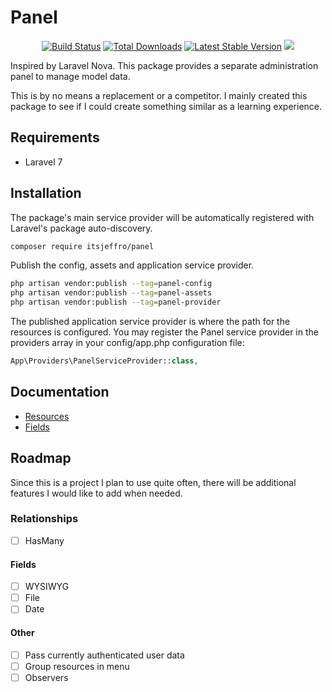 # Panel

<p align="center">
    <a href="https://github.com/itsjeffro/panel/actions"><img src="https://github.com/itsjeffro/panel/workflows/tests/badge.svg" alt="Build Status"></a>
    <a href="https://packagist.org/packages/itsjeffro/panel"><img src="https://poser.pugx.org/itsjeffro/panel/d/total.svg" alt="Total Downloads"></a>
    <a href="https://packagist.org/packages/itsjeffro/panel"><img src="https://poser.pugx.org/itsjeffro/panel/v/stable.svg" alt="Latest Stable Version"></a>
    <a href="https://packagist.org/packages/itsjeffro/panel"><img src="https://poser.pugx.org/itsjeffro/panel/license.svg"></a>
</p>

Inspired by Laravel Nova. This package provides a separate administration panel to manage model data.

This is by no means a replacement or a competitor. I mainly created this package to see if I could create 
something similar as a learning experience.

## Requirements

* Laravel 7

## Installation
The package's main service provider will be automatically registered with Laravel's package auto-discovery.

```bash
composer require itsjeffro/panel
```

Publish the config, assets and application service provider.
```bash
php artisan vendor:publish --tag=panel-config
php artisan vendor:publish --tag=panel-assets
php artisan vendor:publish --tag=panel-provider
```

The published application service provider is where the path for the resources is configured. You may register the Panel service 
provider in the providers array in your config/app.php configuration file:

```php
App\Providers\PanelServiceProvider::class,
```

## Documentation

- [Resources](./docs/resources.md)
- [Fields](./docs/fields.md)

## Roadmap

Since this is a project I plan to use quite often, there will be additional features I would like to add when needed.

### Relationships

- [ ] HasMany

#### Fields

- [ ] WYSIWYG
- [ ] File
- [ ] Date

#### Other

- [ ] Pass currently authenticated user data
- [ ] Group resources in menu
- [ ] Observers